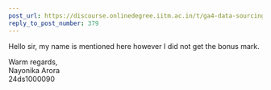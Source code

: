 ```yaml
---
post_url: https://discourse.onlinedegree.iitm.ac.in/t/ga4-data-sourcing-discussion-thread-tds-jan-2025/165959/381
reply_to_post_number: 379
---
```

Hello sir, my name is mentioned here however I did not get the bonus mark.

Warm regards,  
Nayonika Arora  
24ds1000090